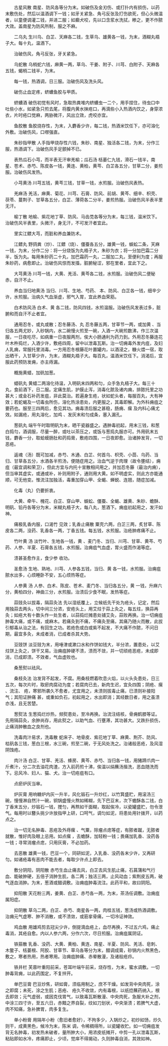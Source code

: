 <!-- { "loadSidebar": true } -->
　　古星风散 南星、防风各等分为末。如破伤及金刃伤、或打扑内有损伤，以药末敷伤处，然后以温酒调下一钱；如牙关紧急、角弓反张及打伤欲死，但心头微温者，以童便调灌二钱，并进二服；如癫犬咬，先以口含浆水洗拭，糁之，更不作脓大效。盖南星为防风所制，服之不麻。

　　二乌丸 生川乌、白芷、天麻各二钱，生草乌、雄黄各一钱，为末，酒糊丸梧子大。每十丸，温酒下。

　　治破伤风，角弓反张，牙关紧急。

　　乌蛇散 乌梢蛇六钱，麻黄一两，草乌、干姜、附子、川芎、白附子、天麻各五钱，蝎梢二钱半，为末。

　　每一钱，热酒调，日三服。治破伤风及洗头风。

　　破伤止血定疼，蛴螬鱼胶与甲质。

　　蛴螬酒 破伤初觉有风时，急取热粪堆内蛴螬虫一二个，用手捏住，待虫口中吐些小水，如紧急只煎去尾，将腹内黄水抹疮口，再滴些小入热酒内饮之，身穿浓衣，片时疮口觉麻，两胁微汗，风出立效，虎咬亦宜。

　　鱼胶散 鱼胶烧存性，为末，入麝香少许，每二钱，热酒米饮任下，亦可溶化外敷。治破伤风，口噤强直。

　　朱砂指甲散 人手指甲烧存性六钱，朱砂、南星、独活各二钱，为末，分作三服，热酒调下。治破伤风手足颤掉不已。

　　表热瓜石小芎，而半表无汗审羌榆；瓜石汤 栝蒌仁九钱，滑石一钱半，南星、苍术、赤芍、陈皮各一钱，黄连、黄柏，黄芩、白芷各五分，甘草二分，姜煎服。治破伤风发热。

　　小芎黄汤 川芎五钱，黄芩三钱，甘草一钱，水煎服。治破伤风表热。

　　羌麻汤 羌活，麻黄、菊花、川芎、石膏、防风、前胡、黄芩、细辛、枳壳、茯苓、蔓荆子、甘草各五分，白芷、薄荷各二分半，姜煎热服。治破伤风半表半里无汗。

　　榆丁散 地榆、紫花地丁草、防风、马齿苋各等分为末，每三钱，温米饮下。治破伤风半表里，头微汗，身无汗，不可发汗者宜此。

　　里实江鳔大芎，而脏和养血兼防术。

　　江鳔丸 野鸽粪（炒）、江鳔（烧）、僵蚕各五分，雄黄一钱，蜈蚣二条，天麻一钱，为末，分作二分：将一分烧饭为丸梧子大，朱砂为衣；将一分加巴霜二分半，饭为丸。每用朱砂药二十丸，加巴霜药一丸，二服加二丸，至便利为度；再服朱砂药，病愈即止。治破伤风惊而发搐，脏腑秘涩，邪在里者，宜此下之。

　　大芎黄汤 川芎一钱，大黄、羌活、黄芩各二钱，水煎服。治破伤风二便秘赤，自汗不止。

　　养血当归地黄汤 当归、川芎、生地、芍药、 本、防风、白芷各一钱，细辛少许，水煎服。治病久气血渐虚，邪气入胃，宜此养血荣筋。

　　白术防风汤 白术、黄 各二钱，防风四钱，水煎温服。治破伤风发表过多，脏腑和而自汗不止者宜。

　　通用忍冬，或丸或散；忍冬藤汤、丸 忍冬藤五两，甘草节一两，或加黄 、当归各五两尤妙，入砂锅内，水二碗慢火煎至一碗，入酒一大碗煎数沸，作三次温服，一日夜吃尽，如病重一日夜服两剂，俟大小肠通利为药力到。外用忍冬藤连花叶木杵捣烂，入酒少许，敷疮四周，留中以泄毒瓦斯。治一切痈毒外发内疽，及妇人乳痈，常服托里消毒。一方用忍冬根藤花叶置罐内，以酒浸之，糠火煨一宿，取出晒干，入甘草少许，为末，酒糊丸梧子大。每百丸，温酒米饮任下。消渴后，宜服此药预防发痈，亦主痔漏。

　　概施黄蜡，加矾加葱。

　　蜡矾丸 黄蜡二两溶化待温，入明矾末四两和匀，众手急丸梧子大。每三十丸，食前酒下，日二服。定痛生肌，护膜止泻，消毒化脓及诸内痈，排脓托里之功甚大；或金石补药发疽，非此莫治。若遍身生疮，状如蛇头者，每服百丸，大有神效；若蛇蝎及一切毒虫所伤，溶化热涂患处，内更服之，其毒即解。为外科痈疽之要药也。服至三四两后，愈见其功。痈毒溃后服之甚稳，肠痈、瘰 及内科心痛尤效。如漏疮，用丸溶化，加鸡 、发灰末和匀成条，塞入漏孔。

　　葱矾丸 端午午时取明矾为末，晒干瓷器盛之。遇肿毒初起，用末三钱，和葱白捣匀，酒调服，尽量一醉，或吐以茶压之，或饭与葱捣丸服亦可。外用矾末五钱，麝香一分，取蛤蟆肠肚和药捣膏，敷疮四围，一日夜即愈。治诸肿发背，一切恶疮。

　　返魂（汤）既可加减，赤芍、木通、白芷、何首乌、枳壳、小茴、乌药、当归、甘草各五分，水酒各半煎汤，便随症用之。治血气逆于肉理（故令壅结），痈疽（最宜调和荣卫），但此方宜与内托十宣散相间用之，并加忍冬藤（最治内痈），但当审其虚实，或通或补，补则用附子，通则用大黄。如不明虚实，则此方亦能通顺，可无他变。惟流注加独活，毒重加穿山甲、全蝎、蝉蜕、连翘，随症加减。

　　化毒（丸）仍要折衷。

　　大黄、牵牛、槐花、白芷、穿山甲、蜈蚣、僵蚕、全蝎、雄黄、朱砂、蟾酥、明矾、铅丹各等分为末，米糊丸梧子大，每八丸，葱酒下。痈疽初起用之，发汗如神。

　　痛极乳香内服，口渴竹 见效；乳香止痛散 粟壳六两，白芷三两，炙甘草、陈皮各二两，没药、乳香各一两，丁香五钱。每五钱，水煎服。治疮肿疼痛不止。

　　竹叶黄 汤 淡竹叶、生地各一钱，黄 、麦门冬、当归、川芎、甘草、黄芩、芍药、人参、半夏、石膏各五钱，水煎服。治痈疽气血虚，胃火盛而作渴等症。

　　溃甚圣愈作主，食少参 收功。

　　圣愈汤 生地、熟地、川芎、人参各五钱，当归、黄 各一钱，水煎服。治痈疽脓水出多，心烦睡卧不安，五心烦热等症。

　　人参黄 汤 人参、白术、陈皮、苍术、麦门冬、当归各五分，黄 一钱，升麻六分，黄柏四分，神曲三分，水煎服。治溃后少食不眠，发热等症。

　　蒜豉灸以拔毒，隔蒜灸法 先以湿纸覆上，立候纸先干处为疮头，记定，然后用独蒜去两头，切中间三分浓，安疮头上，用艾炷于蒜上灸之，每五炷，换蒜再灸；如疮大有十数头作一处生者，以蒜捣烂摊患处铺艾灸，蒜败再换。治一切痈疽肿毒大痛，或不痛，或麻木。若痛灸到不痛，不痛灸至痛，其痛乃随火而散，此拔引郁毒从治之法，有回生之功。若疮色或白或紫不起发，不大痛不作脓，不问日期，最宜多灸，未成者消，已成者杀其大势。

　　豆豉饼 淡豆豉为末，用唾津或漱口水和作饼如钱大，半分浓，置患处，以艾炷饼上灸之，饼干又易。治痈疽肿硬不溃，溃而不敛，并一切顽疮恶疮，未成即消，已成即溃。不效者，气血虚败也。

　　桑葱熨以祛风。

　　桑枝灸法 治发背不起发，不腐。用桑枝燃着吹息火焰，以火头灸患处，日三五次，每次片时，取瘀肉腐动为度；若腐肉已去，新肉生迟，宜灸四围；阴疮、瘰 、流注、 疮，寒邪所袭久不愈者，尤宜用之，未溃则拔毒止痛，已溃则补接阳气；其阳证肿痛 甚，或重如负石，初起用之，水出即消；其经数日者，用之虽溃亦浅，且无苦楚。

　　葱熨法 生葱捣烂炒热，频熨患处，至冷再换。治流注结核，骨痈鹤膝等证。先用隔蒜灸，余肿尚存，用此熨之，以助气血、行壅滞，其功甚大。又跌扑损伤，止痛消肿散血之良剂也。

　　洗毒肉汁易求，洗毒散 蛇床子、地骨皮、紫花地丁草、麻黄、荆芥、防风、枯矾各三钱，葱白三根，水三碗，煎至二碗，于无风处洗之。治诸般恶疮，及风湿阴蚀疮。

　　肉汁汤 白芷、甘草、羌活、蜂房、黄芩、赤芍、当归各一钱，用猪蹄爪肉一斤煮汁，分二次去油花肉渣，方入前药煎十沸，俟温以绢蘸汤揩洗，恶血随洗而下。忌风冷、妇人、猫、犬。治一切疮疽有口。

　　点瘀炉灰当审。

　　炉灰膏 用响糖炉内灰一升半，风化锻石一升炒红，以竹箕盛贮，用滚汤三碗，慢慢淋自然汁一碗，铜锅盛慢火熬如稀糊，先下巴豆末，次下蟾酥各二钱，白丁香末五分，炒锻石一钱，搅匀，再熬如干面糊，取起俟冷，以瓷罐盛贮，勿令泄气。每用时以簪头挑少许放指甲上研，口呵气，调匀如泥，将患处用针拨开，以药点之。

　　治一切无名肿毒、恶疮及外痔瘰 、气粟，除瘤点痣等症，有脓者蹴，无脓者就散，惟好肉及眼上忌用。如点瘰 ，去蟾酥，加轻粉一钱；畏痛加乳香、没药各一钱；寻常消瘤点痣，只用灰膏，不必加药。

　　去恶散 雄黄一钱，巴豆一个，同研如泥，入乳香、没药各末少许，又再研匀。如诸疮毒有恶肉不能去者，每取少许点上即去。

　　敷分阴阳，阴阳散 赤芍生血止痛去风，白芷去风生肌止痛，石菖蒲和气行血、能破肿硬，五倍子消肿生肌，各二两；独活三两，止风动血；紫荆皮五两，破气逐血消肿。为末，葱酒或醋调敷。治痈疽肿毒流注。此药平和，故曰阴阳。

　　抑阳散 天花粉三两，姜黄、白芷、赤芍各一两，为末，茶汤任调敷。治痈疽属阳症。

　　抑阴散 草乌二两，白芷、赤芍、南星各一两，肉桂五钱，葱汤或热酒调敷。治痈元气虚寒、肿不消散，或不溃敛，或筋挛骨痛，一切冷证神效。

　　鸡血散 用雄鸡剪去冠尖少许，倒提滴血疮上，血尽再换，不过五六鸡，痛止毒消，其疮自愈。内以人参六两，分作六次，尽日煎服。治痈疽属阴证。

　　铁箍散 乳香、没药、大黄、黄柏、黄连、南星、半夏、防风、羌活、皂刺、木鳖子、栝蒌根、阿胶、甘草节、草乌各等分为末，醋调成膏，砂锅内火熬黑色，敷之，寒者热用，热者寒用。治痈疽肿痛、赤晕散漫，及诸般疮疖。

　　铁井栏 芙蓉叶重阳前采，苍耳叶端午前采，烧存性，为末，蜜水调敷。一切肿毒背痈，以此药围定，不复拌开。

　　单巴豆膏 巴豆炒焦，研如膏，须临用制之，庶不干燥。如发背中央肉死，涂之即腐；未死，涂之生肌；恶疮、 疮久不收敛，内有毒根，以纸捻蘸药纳入，根去即敛；元气虚弱，或因克伐胃气，以致毒瓦斯散漫、中央肉死，急服大补之剂，中涂三四寸许，至五六日，赤黯之界自裂，纹如刀划状，中央渐溃；若脾气大虚，肉不知痛，急补脾胃，肉多复生。

　　单小粉膏 用隔年小粉（愈旧者愈好），不拘多少，入锅炒之，初炒如饧，炒久则干，成黄黑色，候冷为末，陈米 调，令稀稠得所，以瓷罐收贮。如一切痈疽发背无名肿毒，初发热未破者，量所肿大小，用浓皮纸摊开，中剪一孔以泄毒瓦斯，粘贴即如水冷，疼痛即止，少顷，觉痒不得揭动，久则肿毒自消，其效如神。

